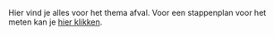 Hier vind je alles voor het thema afval. Voor een stappenplan voor het meten kan je [hier klikken](https://github.com/GoodPlanetBelgium/text_GSDT/raw/main/stappenplannen/Aval%20meten%20op%20school%20NL%20uitleg%20%2B%20vb%20(2020nov)%20(2).pdf).
